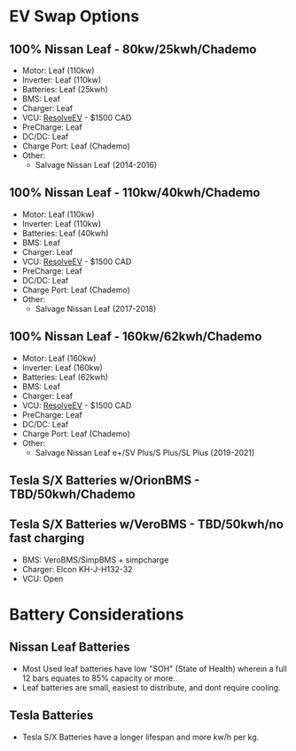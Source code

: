 # EV Swap Options

## 100% Nissan Leaf - 80kw/25kwh/Chademo
- Motor: Leaf (110kw)
- Inverter: Leaf (110kw)
- Batteries: Leaf (25kwh)
- BMS: Leaf
- Charger: Leaf
- VCU: [ResolveEV](https://www.resolve-ev.com/shop/p/resolve-controller) - $1500 CAD
- PreCharge: Leaf
- DC/DC: Leaf
- Charge Port: Leaf (Chademo)
- Other:
  - Salvage Nissan Leaf (2014-2016)


## 100% Nissan Leaf - 110kw/40kwh/Chademo
- Motor: Leaf (110kw)
- Inverter: Leaf (110kw)
- Batteries: Leaf (40kwh)
- BMS: Leaf
- Charger: Leaf
- VCU: [ResolveEV](https://www.resolve-ev.com/shop/p/resolve-controller) - $1500 CAD
- PreCharge: Leaf
- DC/DC: Leaf
- Charge Port: Leaf (Chademo)
- Other:
  - Salvage Nissan Leaf (2017-2018)


## 100% Nissan Leaf - 160kw/62kwh/Chademo
- Motor: Leaf (160kw)
- Inverter: Leaf (160kw)
- Batteries: Leaf (62kwh)
- BMS: Leaf
- Charger: Leaf
- VCU: [ResolveEV](https://www.resolve-ev.com/shop/p/resolve-controller) - $1500 CAD
- PreCharge: Leaf
- DC/DC: Leaf
- Charge Port: Leaf (Chademo)
- Other:
  - Salvage Nissan Leaf e+/SV Plus/S Plus/SL Plus (2019-2021)







## Tesla S/X Batteries w/OrionBMS - TBD/50kwh/Chademo




## Tesla S/X Batteries w/VeroBMS - TBD/50kwh/no fast charging
- BMS: VeroBMS/SimpBMS + simpcharge
- Charger: Elcon KH-J-H132-32
- VCU: Open 



# Battery Considerations

## Nissan Leaf Batteries
- Most Used leaf batteries have low "SOH" (State of Health) wherein a full 12 bars equates to 85% capacity or more.
- Leaf batteries are small, easiest to distribute, and dont require cooling.

## Tesla Batteries
- Tesla S/X Batteries have a longer lifespan and more kw/h per kg.

